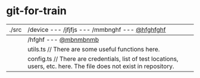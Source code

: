# git-for-train

| <span style='font-weight:400!important'>./src</span> | <div style='font-weight:400;text-align:left;font-size:16px'>/device --- /jfjfjs --- /mmbnghf --- <a href="https://www.youtube.com/watch?v=qdT7-7o4sq8">@hfghfghf</a></div> |
| --- | --- |
| | /hfghf --- [@mbnmbnmb](https://www.youtube.com/watch?v=qdT7-7o4sq8) |
| | utils.ts // There are some useful functions here. |
| | config.ts // There are credentials, list of test locations, users, etc. here. The file does not exist in repository. |

